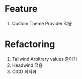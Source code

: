 # Feature

1. Custom Theme Provider 적용

# Refactoring

1. Tailwind Arbitrary values 줄이기
2. Headwind 적용
3. CICD 최적화
